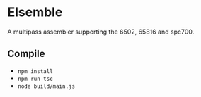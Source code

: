 # Elsemble

A multipass assembler supporting the 6502, 65816 and spc700.

## Compile

- `npm install`
- `npm run tsc`
- `node build/main.js`
